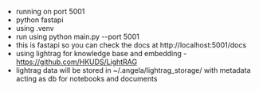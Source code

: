 - running on port 5001
- python fastapi
- using .venv
- run using python main.py --port 5001
- this is fastapi so you can check the docs at http://localhost:5001/docs
- using lightrag for knowledge base and embedding - https://github.com/HKUDS/LightRAG
- lightrag data will be stored in ~/.angela/lightrag_storage/ with metadata acting as db for notebooks and documents
